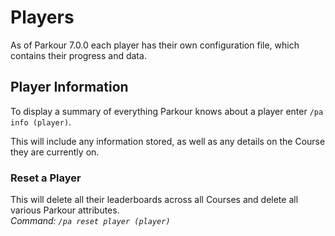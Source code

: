 Players
======

As of Parkour 7.0.0 each player has their own configuration file, which contains their progress and data.

## Player Information

To display a summary of everything Parkour knows about a player enter `/pa info (player)`.

This will include any information stored, as well as any details on the Course they are currently on.

[//]: # (TODO put picture here)

### Reset a Player

This will delete all their leaderboards across all Courses and delete all various Parkour attributes.  
_Command: `/pa reset player (player)`_
